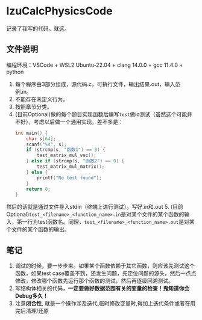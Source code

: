 # lzuCalcPhysicsCode

记录了我写的代码。就这。

## 文件说明

编程环境：VSCode + WSL2 Ubuntu-22.04 + clang 14.0.0 + gcc 11.4.0 + python 

1. 每个程序由3部分组成，源代码.c，可执行文件，输出结果.out，输入范例.in。
2. 不能存在未定义行为。
3. 按照章节分类。
4. (目前Optional)做的每个题目实现函数后编写`test`做io测试（虽然这个可能并不好），考虑以后做一个通用实现。差不多是：
    ```c
    int main() {
        char s[64];
        scanf("%s", s);
        if (strcmp(s, "函数1") == 0) {
            test_matrix_mul_vec();
        } else if (strcmp(s, "函数2") == 0) {
            test_matrix_mul_matrix();
        } else {
            printf("No test found");
        }
        return 0;
    }
    ```
然后的话就是通过文件导入stdin（终端上进行测试），写好.in和.out
5. (目前Optional)`test_<filename>_<function_name>.in`是对某个文件的某个函数的输入，第一行为test函数名。同理，`test_<filename>_<function_name>.out`是对某个文件的某个函数的输出。

## 笔记

1. 调试的时候，要一步步来。如果某个函数依赖于其它函数，则应该先测试这个函数，如果test case覆盖不到，还发生问题，先定位问题的源头，然后一点点修改，修改哪个函数先运行那个函数的测试，然后再逐级回溯测试。
2. 写结构体相关的代码，**一定要做好数据范围有关的变量的检查！鬼知道你会Debug多久！**
3. 注意**闭合性**, 就是一个操作涉及迭代,临时修改变量时,得加上迭代条件或者在用完后清理/还原
